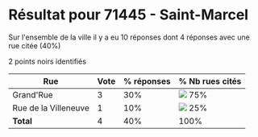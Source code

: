 # Résultat pour 71445 - Saint-Marcel

Sur l'ensemble de la ville il y a eu 10 réponses dont 4 réponses avec une rue citée (40%)

2 points noirs identifiés

| Rue | Vote | % réponses | % Nb rues cités|
|-----|------|------------|----------------|
| Grand'Rue | 3 | 30% | <img src="../../img/bar_75.gif" />&nbsp;75%|
| Rue de la Villeneuve | 1 | 10% | <img src="../../img/bar_25.gif" />&nbsp;25%|
| **Total** | 4 | 40% | 100%|
